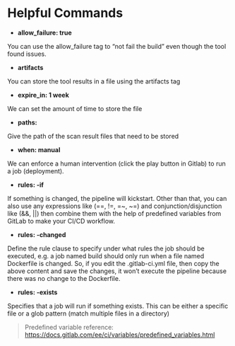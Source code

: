 # Helpful Commands
- **allow_failure: true** 

You can use the allow_failure tag to “not fail the build” even though the tool found issues.
- **artifacts** 

You can store the tool results in a file using the artifacts tag
- **expire_in: 1 week**

We can set the amount of time to store the file
- **paths:**

Give the path of the scan result files that need to be stored
- **when: manual**

We can enforce a human intervention (click the play button in Gitlab) to run a job (deployment).
- **rules: -if**

If something is changed, the pipeline will kickstart. Other than that, you can also use any expressions like (==, !=, =~, ~=) and conjunction/disjunction like (&&, ||) then combine them with the help of predefined variables from GitLab to make your CI/CD workflow.
- **rules: -changed**

Define the rule clause to specify under what rules the job should be executed, e.g. a job named build should only run when a file named Dockerfile is changed. So, if you edit the .gitlab-ci.yml file, then copy the above content and save the changes, it won’t execute the pipeline because there was no change to the Dockerfile.
- **rules: -exists**

Specifies that a job will run if something exists. This can be either a specific file or a glob pattern (match multiple files in a directory)



> Predefined variable reference: https://docs.gitlab.com/ee/ci/variables/predefined_variables.html
